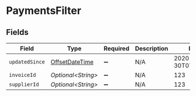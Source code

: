 # PaymentsFilter


## Fields

| Field                                                                                     | Type                                                                                      | Required                                                                                  | Description                                                                               | Example                                                                                   |
| ----------------------------------------------------------------------------------------- | ----------------------------------------------------------------------------------------- | ----------------------------------------------------------------------------------------- | ----------------------------------------------------------------------------------------- | ----------------------------------------------------------------------------------------- |
| `updatedSince`                                                                            | [OffsetDateTime](https://docs.oracle.com/javase/8/docs/api/java/time/OffsetDateTime.html) | :heavy_minus_sign:                                                                        | N/A                                                                                       | 2020-09-30T07:43:32.000Z                                                                  |
| `invoiceId`                                                                               | *Optional\<String>*                                                                       | :heavy_minus_sign:                                                                        | N/A                                                                                       | 123                                                                                       |
| `supplierId`                                                                              | *Optional\<String>*                                                                       | :heavy_minus_sign:                                                                        | N/A                                                                                       | 123                                                                                       |
